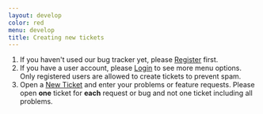 ```yaml
---
layout: develop
color: red
menu: develop
title: Creating new tickets
---
```

1. If you haven't used our bug tracker yet, please [Register](http://bugs.xcsoar.org/register) first.
2. If you have a user account, please [Login](http://bugs.xcsoar.org/login) to see more menu options. Only registered users are allowed to create tickets to prevent spam.
3. Open a [New Ticket](http://bugs.xcsoar.org/newticket) and enter your problems or feature requests. Please open **one** ticket for **each** request or bug and not one ticket including all problems.
